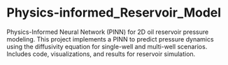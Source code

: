 # Physics-informed_Reservoir_Model
Physics-Informed Neural Network (PINN) for 2D oil reservoir pressure modeling. This project implements a PINN to predict pressure dynamics using the diffusivity equation for single-well and multi-well scenarios. Includes code, visualizations, and results for reservoir simulation.

